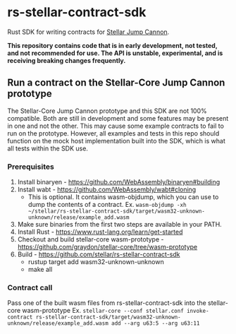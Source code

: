 # rs-stellar-contract-sdk
Rust SDK for writing contracts for [Stellar Jump Cannon].

**This repository contains code that is in early development, not tested, and not recommended for use. The API is unstable, experimental, and is receiving breaking changes frequently.**

[Stellar Jump Cannon]: https://stellar.org/blog/smart-contracts-on-stellar-why-now

## Run a contract on the Stellar-Core Jump Cannon prototype

The Stellar-Core Jump Cannon prototype and this SDK are not 100% compatible. Both are still in development and some features may be present in one and not the other. This may cause some example contracts to fail to run on the prototype. However, all examples and tests in this repo should function on the mock host implementation built into the SDK, which is what all tests within the SDK use.

### Prerequisites
1. Install binaryen - https://github.com/WebAssembly/binaryen#building
2. Install wabt - https://github.com/WebAssembly/wabt#cloning
   * This is optional. It contains wasm-objdump, which you can use to dump the contents of a contract. Ex. `wasm-objdump -xh ~/stellar/rs-stellar-contract-sdk/target/wasm32-unknown-unknown/release/example_add.wasm`
3. Make sure binaries from the first two steps are available in your PATH.
4. Install Rust - https://www.rust-lang.org/learn/get-started
5. Checkout and build stellar-core wasm-prototype - https://github.com/graydon/stellar-core/tree/wasm-prototype
6. Build - https://github.com/stellar/rs-stellar-contract-sdk
   * rustup target add wasm32-unknown-unknown
   * make all


### Contract call
Pass one of the built wasm files from rs-stellar-contract-sdk into the stellar-core wasm-prototype
Ex. `stellar-core --conf stellar.conf invoke-contract rs-stellar-contract-sdk/target/wasm32-unknown-unknown/release/example_add.wasm add --arg u63:5 --arg u63:11`
